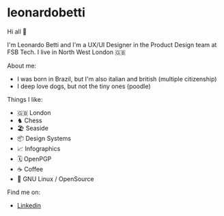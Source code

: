 # leonardobetti

Hi all :wave:

I'm Leonardo Betti and I'm a UX/UI Designer in the Product Design team at FSB Tech. I live in North West London 🇬🇧

About me:
- I was born in Brazil, but I'm also italian and british (multiple citizenship)
- I deep love dogs, but not the tiny ones (poodle)

Things I like:
- 🇬🇧 London
- ♞ Chess
- 🏖️ Seaside
- 📦 Design Systems
- 📈 Infographics
- 🗓 OpenPGP
- ☕️ Coffee
- 📝 GNU Linux / OpenSource


Find me on:
- [Linkedin](https://www.linkedin.com/in/leonardobetti87)
